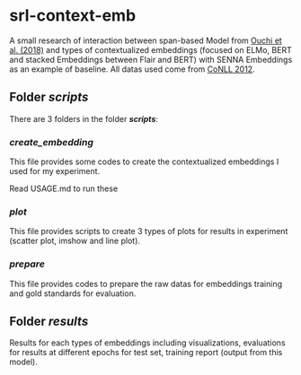 # srl-context-emb

A small research of interaction between span-based Model from [Ouchi et al. (2018)](https://github.com/hiroki13/span-based-srl) and types of contextualized embeddings (focused on ELMo, BERT and stacked Embeddings between Flair and BERT) with SENNA Embeddings as an example of baseline. All datas used come from [CoNLL 2012](http://conll.cemantix.org/2012/task-description.html).

## Folder *scripts*
There are 3 folders in the folder ***scripts***:

### *create_embedding*
This file provides some codes to create the contextualized embeddings I used for my experiment.

Read USAGE.md to run these

### *plot*
This file provides scripts to create 3 types of plots for results in experiment (scatter plot, imshow and line plot).

### *prepare*
This file provides codes to prepare the raw datas for embeddings training and gold standards for evaluation.

## Folder *results*
Results for each types of embeddings including visualizations, evaluations for results at different epochs for test set, training report (output from this model).
